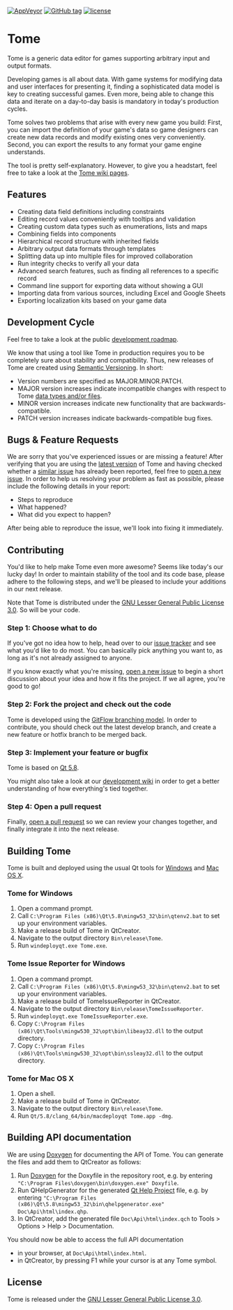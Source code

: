 [![AppVeyor](https://img.shields.io/appveyor/ci/npruehs/tome-editor.svg?maxAge=2592000)](https://ci.appveyor.com/project/npruehs/tome-editor)
[![GitHub tag](https://img.shields.io/github/tag/npruehs/tome-editor.svg?maxAge=2592000)](https://github.com/npruehs/tome-editor/releases)
[![license](https://img.shields.io/github/license/npruehs/tome-editor.svg?maxAge=2592000)](https://github.com/npruehs/tome-editor/blob/develop/LICENSE)

# Tome

Tome is a generic data editor for games supporting arbitrary input and output formats.

Developing games is all about data. With game systems for modifying data and user interfaces for presenting it, finding a sophisticated data model is key to creating successful games. Even more, being able to change this data and iterate on a day-to-day basis is mandatory in today's production cycles.

Tome solves two problems that arise with every new game you build: First, you can import the definition of your game's data so game designers can create new data records and modify existing ones very conveniently. Second, you can export the results to any format your game engine understands.

The tool is pretty self-explanatory. However, to give you a headstart, feel free to take a look at the [Tome wiki pages](https://github.com/npruehs/game-data-editor/wiki).

## Features

* Creating data field definitions including constraints
* Editing record values conveniently with tooltips and validation
* Creating custom data types such as enumerations, lists and maps
* Combining fields into components
* Hierarchical record structure with inherited fields
* Arbitrary output data formats through templates
* Splitting data up into multiple files for improved collaboration
* Run integrity checks to verify all your data
* Advanced search features, such as finding all references to a specific record
* Command line support for exporting data without showing a GUI
* Importing data from various sources, including Excel and Google Sheets
* Exporting localization kits based on your game data

## Development Cycle

Feel free to take a look at the public [development roadmap](https://github.com/npruehs/tome-editor/milestones). 

We know that using a tool like Tome in production requires you to be completely sure about stability and compatibility. Thus, new releases of Tome are created using [Semantic Versioning](http://semver.org/). In short:

* Version numbers are specified as MAJOR.MINOR.PATCH.
* MAJOR version increases indicate incompatible changes with respect to Tome [data types and/or files](https://github.com/npruehs/game-data-editor/wiki/Project-Structure).
* MINOR version increases indicate new functionality that are backwards-compatible.
* PATCH version increases indicate backwards-compatible bug fixes.

## Bugs & Feature Requests

We are sorry that you've experienced issues or are missing a feature! After verifying that you are using the [latest version](https://github.com/npruehs/game-data-editor/releases) of Tome and having checked whether a [similar issue](https://github.com/npruehs/game-data-editor/issues) has already been reported, feel free to [open a new issue](https://github.com/npruehs/game-data-editor/issues/new). In order to help us resolving your problem as fast as possible, please include the following details in your report:

* Steps to reproduce
* What happened?
* What did you expect to happen?

After being able to reproduce the issue, we'll look into fixing it immediately.

## Contributing

You'd like to help make Tome even more awesome? Seems like today's our lucky day! In order to maintain stability of the tool and its code base, please adhere to the following steps, and we'll be pleased to include your additions in our next release.

Note that Tome is distributed under the [GNU Lesser General Public License 3.0](https://github.com/npruehs/game-data-editor/blob/master/LICENSE). So will be your code.

### Step 1: Choose what to do

If you've got no idea how to help, head over to our [issue tracker](https://github.com/npruehs/game-data-editor/issues) and see what you'd like to do most. You can basically pick anything you want to, as long as it's not already assigned to anyone.

If you know exactly what you're missing, [open a new issue](https://github.com/npruehs/game-data-editor/issues/new) to begin a short discussion about your idea and how it fits the project. If we all agree, you're good to go!

### Step 2: Fork the project and check out the code

Tome is developed using the [GitFlow branching model](http://nvie.com/posts/a-successful-git-branching-model/). In order to contribute, you should check out the latest develop branch, and create a new feature or hotfix branch to be merged back.

### Step 3: Implement your feature or bugfix

Tome is based on [Qt 5.8](http://www.qt.io/).

You might also take a look at our [development wiki](https://github.com/npruehs/game-data-editor/wiki) in order to get a better understanding of how everything's tied together.

### Step 4: Open a pull request

Finally, [open a pull request](https://help.github.com/articles/creating-a-pull-request/) so we can review your changes together, and finally integrate it into the next release.

## Building Tome

Tome is built and deployed using the usual Qt tools for [Windows](https://doc.qt.io/qt-5/windows-deployment.html) and [Mac OS X](http://doc.qt.io/qt-5/osx-deployment.html).

### Tome for Windows

1. Open a command prompt.
2. Call `C:\Program Files (x86)\Qt\5.8\mingw53_32\bin\qtenv2.bat` to set up your environment variables.
3. Make a release build of Tome in QtCreator.
4. Navigate to the output directory `Bin\release\Tome`.
5. Run `windeployqt.exe Tome.exe`.

### Tome Issue Reporter for Windows

1. Open a command prompt.
2. Call `C:\Program Files (x86)\Qt\5.8\mingw53_32\bin\qtenv2.bat` to set up your environment variables.
3. Make a release build of TomeIssueReporter in QtCreator.
4. Navigate to the output directory `Bin\release\TomeIssueReporter`.
5. Run `windeployqt.exe TomeIssueReporter.exe`.
6. Copy `C:\Program Files (x86)\Qt\Tools\mingw530_32\opt\bin\libeay32.dll` to the output directory.
7. Copy `C:\Program Files (x86)\Qt\Tools\mingw530_32\opt\bin\ssleay32.dll` to the output directory.

### Tome for Mac OS X

1. Open a shell.
2. Make a release build of Tome in QtCreator.
3. Navigate to the output directory `Bin\release\Tome`.
4. Run `Qt/5.8/clang_64/bin/macdeployqt Tome.app -dmg`.

## Building API documentation

We are using [Doxygen](http://www.stack.nl/~dimitri/doxygen/) for documenting the API of Tome. You can generate the files and add them to QtCreator as follows:

1. Run [Doxygen](http://www.stack.nl/~dimitri/doxygen/) for the Doxyfile in the repository root, e.g. by entering `"C:\Program Files\doxygen\bin\doxygen.exe" Doxyfile`.
2. Run QHelpGenerator for the generated [Qt Help Project](http://doc.qt.io/qt-5/qthelp-framework.html) file, e.g. by entering `"C:\Program Files (x86)\Qt\5.8\mingw53_32\bin\qhelpgenerator.exe" Doc\Api\html\index.qhp`.
3. In QtCreator, add the generated file `Doc\Api\html\index.qch` to Tools > Options > Help > Documentation.

You should now be able to access the full API documentation

* in your browser, at `Doc\Api\html\index.html`.
* in QtCreator, by pressing F1 while your cursor is at any Tome symbol.

## License

Tome is released under the [GNU Lesser General Public License 3.0](https://github.com/npruehs/game-data-editor/blob/master/LICENSE).
